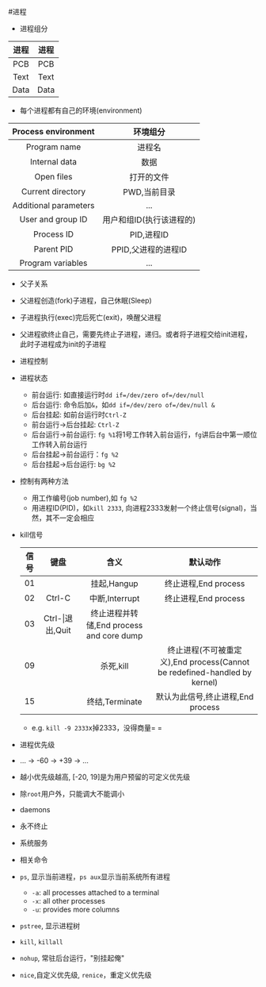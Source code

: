 #进程
- 进程组分

 | 进程 | 进程 |
 |:----:|:----:|
 |PCB|PCB|
 |Text|Text|
 |Data|Data|

 - 每个进程都有自己的环境(environment)

 | Process environment | 环境组分 |
 |:-------------------:|:--------:|
 |Program name|进程名|
 |Internal data|数据|
 |Open files|打开的文件|
 |Current directory|PWD,当前目录|
 |Additional parameters|...|
 |User and group ID|用户和组ID(执行该进程的)|
 |Process ID|PID,进程ID|
 |Parent PID|PPID,父进程的进程ID|
 |Program variables|...|

- 父子关系
 - 父进程创造(fork)子进程，自己休眠(Sleep)
 - 子进程执行(exec)完后死亡(exit)，唤醒父进程
 - 父进程欲终止自己，需要先终止子进程，递归。或者将子进程交给init进程，此时子进程成为init的子进程

- 进程控制
 - 进程状态
 	- 前台运行: 如直接运行时`dd if=/dev/zero of=/dev/null`
	- 后台运行: 命令后加`&`，如`dd if=/dev/zero of=/dev/null &`
	- 后台挂起: 如前台运行时`Ctrl-Z`
	- 前台运行->后台挂起: `Ctrl-Z`
	- 后台运行->前台运行: `fg %1`将1号工作转入前台运行，`fg`讲后台中第一顺位工作转入前台运行
	- 后台挂起->前台运行：`fg %2`
	- 后台挂起->后台运行: `bg %2`
 - 控制有两种方法
 	- 用工作编号(job number),如 `fg %2`
	- 用进程ID(PID)，如`kill 2333`, 向进程2333发射一个终止信号(signal)，当然，其不一定会相应
 - kill信号
 
	 | 信号 | 键盘 | 含义 | 默认动作 |
	 |:----:|:------:|:-------:|:---------:|
	 |01| |挂起,Hangup|终止进程,End process|
	 |02|Ctrl-C|中断,Interrupt|终止进程,End process|
	 |03|Ctrl-\\|退出,Quit|终止进程并转储,End process and core dump|
	 |09| |杀死,kill|终止进程(不可被重定义),End process(Cannot be redefined-handled by kernel)|
	 |15| |终结,Terminate|默认为此信号,终止进程,End process|
	 - e.g. `kill -9 2333`x掉2333，没得商量= =
- 进程优先级
 - ... -> -60 -> +39 -> ...
 - 越小优先级越高, [-20, 19]是为用户预留的可定义优先级
 - 除`root`用户外，只能调大不能调小
- daemons
 - 永不终止
 - 系统服务

- 相关命令
 - `ps`, 显示当前进程，`ps aux`显示当前系统所有进程
 	 - `-a`: all processes attached to a terminal
	 - `-x`: all other processes
	 - `-u`: provides more columns
 - `pstree`, 显示进程树
 - `kill`, `killall`
 - `nohup`, 常驻后台运行，"别挂起俺"
 - `nice`,自定义优先级, `renice`，重定义优先级
